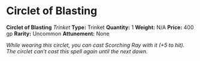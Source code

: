 # Circlet of Blasting

**Circlet of Blasting**
_Trinket_
**Type:** Trinket
**Quantity:** 1
**Weight:** N/A
**Price:** 400 gp
**Rarity:** Uncommon
**Attunement:** None

*While wearing this circlet, you can cast Scorching Ray with it (+5 to hit). The circlet can’t cast this spell again until the next dawn.*